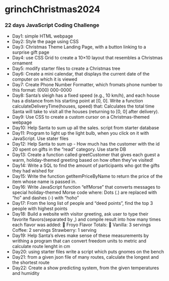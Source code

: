 # grinchChristmas2024
### 22 days JavaScript Coding Challenge
- Day1: simple HTML webpage
- Day2: Style the page using CSS
- Day3: Christmas Theme Landing Page, with a button linking to a surprise gift page
- Day4: use CSS Grid to create a 10×10 layout that resembles a Christmas ornament
- Day5: modify starter files to create a Christmas tree
- Day6: Create a mini calendar, that displays the current date of the computer on which it is viewed
- Day7: Create Phone Number Formatter, which fromats phone number to this format: (000) 000-0000
- Day8: Santa’s sleigh has a fixed speed (e.g., 10 km/h), and each house has a distance from his starting point at [0, 0].
Write a function calculateDeliveryTime(houses, speed) that:
Calculates the total time Santa will take to visit all the houses (returning to [0, 0] after delivery).
- Day9: Use CSS to create a custom cursor on a Christmas-themed webpage
- Day10: Help Santa to sum up all the sales. script from starter database
- Day11: Program to light up the light bulb, when you click on it with JavaScript. Use stater files 
- Day12: Help Santa to sum up - How much has the customer with the id 20 spent on gifts in the “read” category. Use starte DB
- Day13: Create a function called greetCustomer that gives each guest a warm, holiday-themed greeting based on how often they’ve visited!
- Day14: Write a SQL to find the amount of participants who got the gifts they had wished for
- Day15: Write the function getItemPriceByName to return the price of the item whose name is passed in.
- Day16: Write JavaScript function “elfMorse” that converts messages to special holiday-themed Morse code where: Dots (.) are replaced with “ho” and dashes (-) with “hoho”
- Day17: From the long list of people and “deed points”, find the top 3 people with highest points
- Day18: Build a website with visitor greeting, ask user to type their favorite flavors(separated by ,) and compile result into how many times each flavor was added:
🎅 Froyo Flavor Totals: 🎅
Vanilla: 3 servings
Coffee: 2 servings
Strawberry: 1 serving
- Day19: Help Santa’s elves make sense of these measurements by writhing a program that can convert freedom units to metric and calculate route lenght in cm
- Day20: using starter files write a script which puts gnomes on the bench
- Day21: from a given json file of many routes, calculate the longest and the shortest route
- Day22: Create a show predicting system, from the given temperatures and humidity